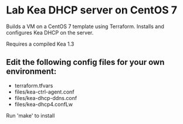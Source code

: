 # Lab Kea DHCP server on CentOS 7

Builds a VM on a CentOS 7 template using Terraform.
Installs and configures Kea DHCP on the server.

Requires a compiled Kea 1.3

## Edit the following config files for your own environment:
- terraform.tfvars
- files/kea-ctrl-agent.conf
- files/kea-dhcp-ddns.conf
- files/kea-dhcp4.confLw

Run 'make' to install
